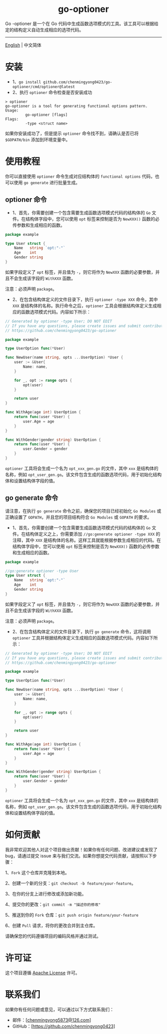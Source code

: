 <h1 align="center">
  go-optioner
</h1>
Go -optioner 是一个在 Go 代码中生成函数选项模式的工具。该工具可以根据给定的结构定义自动生成相应的选项代码。

---

[English](./README.md) | 中文简体

# 安装
- 1、`go install github.com/chenmingyong0423/go-optioner/cmd/optioner@latest`
- 2、执行 `optioner` 命令检查是否安装成功
```
> optioner
go-optioner is a tool for generating functional options pattern.
Usage: 
         go-optioner [flags]
Flags:
         -type <struct name>
```
如果你安装成功了，但是提示 `optioner` 命令找不到，请确认是否已将 `$GOPATH/bin` 添加到环境变量中。

# 使用教程
你可以直接使用 `optioner` 命令生成对应结构体的 `functional options` 代码，也可以使用 `go generate` 进行批量生成。
## optioner 命令
- 1、首先，你需要创建一个包含需要生成函数选项模式代码的结构体的 `Go` 文件。在结构体字段中，您可以使用 `opt` 标签来控制是否为 `NewXXX()` 函数的必传参数和生成相应的函数。
```go
package example

type User struct {
	Name   string `opt:"-"`
	Age    int
	Gender string
}

```
如果字段定义了 `opt` 标签，并且值为 `-`，则它将作为 `NewXXX` 函数的必要参数，并且不会生成该字段的 `WithXXX` 函数。

注意：必须声明 `package`。
- 2、在包含结构体定义的文件目录下，执行 `optioner -type XXX` 命令，其中 `XXX` 是结构体的名称。执行命令之后，`optioner` 工具会根据结构体定义生成相应的函数选项模式代码。内容如下所示：
```go
// Generated by optioner -type User; DO NOT EDIT
// If you have any questions, please create issues and submit contributions at:
// https://github.com/chenmingyong0423/go-optioner

package example

type UserOption func(*User)

func NewUser(name string, opts ...UserOption) *User {
	user := &User{
		Name: name,
	}

	for _, opt := range opts {
		opt(user)
	}

	return user
}

func WithAge(age int) UserOption {
	return func(user *User) {
		user.Age = age
	}
}

func WithGender(gender string) UserOption {
	return func(user *User) {
		user.Gender = gender
	}
}

```
`optioner` 工具将会生成一个名为 `opt_xxx_gen.go` 的文件，其中 `xxx` 是结构体的名称，例如 `opt_user_gen.go`。该文件包含生成的函数选项代码，用于初始化结构体和设置结构体字段的值。
## go generate 命令
请注意，在执行 `go generate` 命令之前，确保您的项目已经初始化 `Go Modules` 或正确设置了 `GOPATH`，并且您的项目结构符合 `Go Modules` 或 `GOPATH` 的要求。

- 1、首先，你需要创建一个包含需要生成函数选项模式代码的结构体的 `Go` 文件。在结构体定义之上，你需要添加 `//go:generate optioner -type XXX` 的注释，其中 `XXX` 是结构体的名称。这样工具就能根据参数生成相应的代码。在结构体字段中，您可以使用 `opt` 标签来控制是否为 `NewXXX()` 函数的必传参数和生成相应的函数。
```go
package example

//go:generate optioner -type User
type User struct {
	Name   string `opt:"-"`
	Age    int
	Gender string
}
```
如果字段定义了 `opt` 标签，并且值为 `-`，则它将作为 `NewXXX` 函数的必要参数，并且不会生成该字段的 `WithXXX` 函数。

注意：必须声明 `package`。
- 2、在包含结构体定义的文件目录下，执行 `go generate` 命令，这将调用 `optioner` 工具并根据结构体定义生成相应的函数选项模式代码。内容如下所示：
```go
// Generated by optioner -type User; DO NOT EDIT
// If you have any questions, please create issues and submit contributions at:
// https://github.com/chenmingyong0423/go-optioner

package example

type UserOption func(*User)

func NewUser(name string, opts ...UserOption) *User {
	user := &User{
		Name: name,
	}

	for _, opt := range opts {
		opt(user)
	}

	return user
}

func WithAge(age int) UserOption {
	return func(user *User) {
		user.Age = age
	}
}

func WithGender(gender string) UserOption {
	return func(user *User) {
		user.Gender = gender
	}
}

```
`optioner` 工具将会生成一个名为 `opt_xxx_gen.go` 的文件，其中 `xxx` 是结构体的名称，例如 `opt_user_gen.go`。该文件包含生成的函数选项代码，用于初始化结构体和设置结构体字段的值。
# 如何贡献
我非常欢迎其他人对这个项目做出贡献！如果你有任何问题、改进建议或发现了 bug，请通过提交 issue 来与我们交流。如果你想提交代码贡献，请按照以下步骤：

1、`Fork` 这个仓库并克隆到本地。

2、创建一个新的分支：`git checkout -b feature/your-feature`。

3、在你的分支上进行修改或添加新功能。

4、提交你的更改：`git commit -m "描述你的修改"`

5、推送到你的 `Fork` 仓库：`git push origin feature/your-feature`

6、创建 `Pull` 请求，将你的更改合并到主仓库。

请确保您的代码遵循项目的编码风格并通过测试。
# 许可证
这个项目遵循 [Apache License](https://github.com/chenmingyong0423/go-optioner/blob/main/LICENSE) 许可。
# 联系我们
如果你有任何问题或意见，可以通过以下方式联系我们：
- 邮件：[chenmingyong5873@126.com]
- GitHub：[https://github.com/chenmingyong0423]
